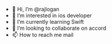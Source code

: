 - 👋 Hi, I’m @rajlogan
- 👀 I’m interested in ios developer
- 🌱 I’m currently learning Swift
- 💞️ I’m looking to collaborate on accord
- 📫 How to reach me mail

<!---
rajlogan/rajlogan is a ✨ special ✨ repository because its `README.md` (this file) appears on your GitHub profile.
You can click the Preview link to take a look at your changes.
--->
